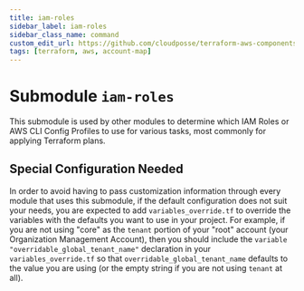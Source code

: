 ```yaml
---
title: iam-roles
sidebar_label: iam-roles
sidebar_class_name: command
custom_edit_url: https://github.com/cloudposse/terraform-aws-components/blob/main/modules/account-map/modules/iam-roles/README.md
tags: [terraform, aws, account-map]
---
```


# Submodule `iam-roles`

This submodule is used by other modules to determine which IAM Roles or AWS CLI Config Profiles to use for various
tasks, most commonly for applying Terraform plans.

## Special Configuration Needed

In order to avoid having to pass customization information through every module that uses this submodule, if the default
configuration does not suit your needs, you are expected to add `variables_override.tf` to override the variables with
the defaults you want to use in your project. For example, if you are not using "core" as the `tenant` portion of your
"root" account (your Organization Management Account), then you should include the
`variable "overridable_global_tenant_name"` declaration in your `variables_override.tf` so that
`overridable_global_tenant_name` defaults to the value you are using (or the empty string if you are not using `tenant`
at all).


